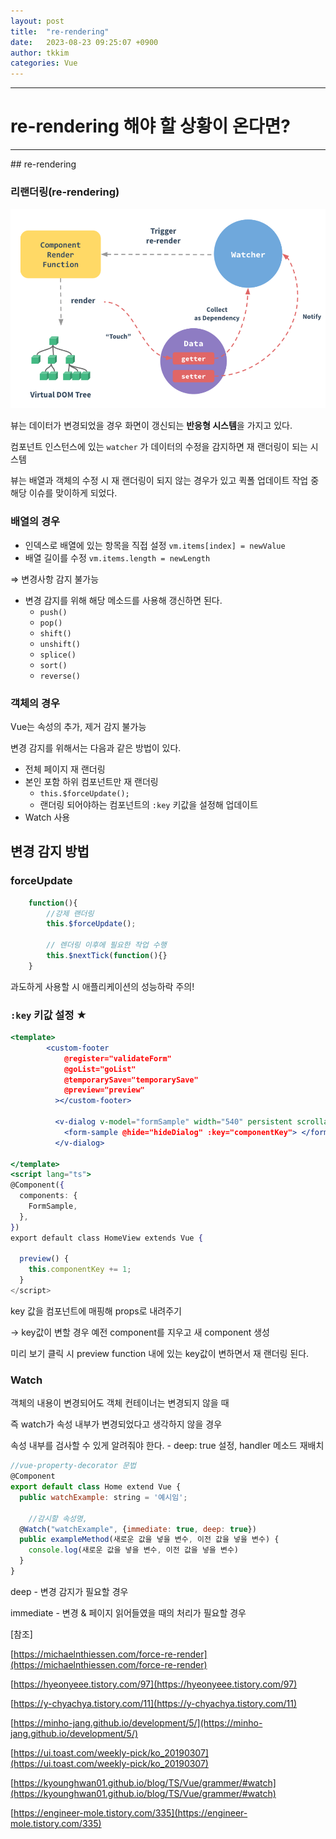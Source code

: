 ```yaml
---
layout: post
title:  "re-rendering"
date:   2023-08-23 09:25:07 +0900
author: tkkim
categories: Vue
---
```

<hr/>


# re-rendering 해야 할 상황이 온다면?
<hr/>
## re-rendering

### 리랜더링(re-rendering)

![Untitled](/assets/images/tkkim/20230823/1.png)

뷰는 데이터가 변경되었을 경우 화면이 갱신되는 **반응형 시스템**을 가지고 있다.

컴포넌트 인스턴스에 있는 `watcher` 가 데이터의 수정을 감지하면 재 랜더링이 되는 시스템

뷰는 배열과 객체의 수정 시 재 랜더링이 되지 않는 경우가 있고 퀵폴 업데이트 작업 중 해당 이슈를 맞이하게 되었다.

### 배열의 경우

- 인덱스로 배열에 있는 항목을 직접 설정 `vm.items[index] = newValue`
- 배열 길이를 수정 `vm.items.length = newLength`

⇒  변경사항 감지 불가능

- 변경 감지를 위해 해당 메소드를 사용해 갱신하면 된다.
    - `push()`
    - `pop()`
    - `shift()`
    - `unshift()`
    - `splice()`
    - `sort()`
    - `reverse()`



### 객체의 경우

Vue는 속성의 추가, 제거 감지 불가능

변경 감지를 위해서는 다음과 같은 방법이 있다.

- 전체 페이지 재 랜더링
- 본인 포함 하위 컴포넌트만 재 랜더링
    - `this.$forceUpdate();`
    - 랜더링 되어야하는 컴포넌트의 `:key` 키값을 설정해 업데이트
- Watch 사용

## 변경 감지 방법

### forceUpdate

```jsx
	function(){		
        //강제 랜더링
        this.$forceUpdate();
        
        // 렌더링 이후에 필요한 작업 수행
        this.$nextTick(function(){}
    }
```

과도하게 사용할 시 애플리케이션의 성능하락 주의!

### `:key` 키값 설정  ★

```jsx
<template>
		<custom-footer
            @register="validateForm"
            @goList="goList"
            @temporarySave="temporarySave"
            @preview="preview"
          ></custom-footer>
    
          <v-dialog v-model="formSample" width="540" persistent scrollable>
            <form-sample @hide="hideDialog" :key="componentKey"> </form-sample>
          </v-dialog>

</template>
<script lang="ts">
@Component({
  components: {
    FormSample,
  },
})
export default class HomeView extends Vue {
 
  preview() {
    this.componentKey += 1;
  }
</script>

```

key 값을 컴포넌트에 매핑해 props로 내려주기

→ key값이 변할 경우 예전 component를 지우고 새 component 생성

미리 보기 클릭 시 preview function 내에 있는 key값이 변하면서 재 랜더링 된다.

### Watch

객체의 내용이 변경되어도 객체 컨테이너는 변경되지 않을 때

즉 watch가 속성 내부가 변경되었다고 생각하지 않을 경우

속성 내부를 검사할 수 있게 알려줘야 한다. - deep: true 설정, handler 메소드 재배치

```jsx
//vue-property-decorator 문법
@Component
export default class Home extend Vue {
  public watchExample: string = '예시임';

	//감시할 속성명, 
  @Watch("watchExample", {immediate: true, deep: true}) 
  public exampleMethod(새로운 값을 넣을 변수, 이전 값을 넣을 변수) {
    console.log(새로운 값을 넣을 변수, 이전 값을 넣을 변수)
  }
}
```

deep - 변경 감지가 필요할 경우

immediate - 변경 & 페이지 읽어들였을 때의 처리가 필요할 경우

[참조]

[https://michaelnthiessen.com/force-re-render](https://michaelnthiessen.com/force-re-render)

[https://hyeonyeee.tistory.com/97](https://hyeonyeee.tistory.com/97)

[https://y-chyachya.tistory.com/11](https://y-chyachya.tistory.com/11)

[https://minho-jang.github.io/development/5/](https://minho-jang.github.io/development/5/)

[https://ui.toast.com/weekly-pick/ko_20190307](https://ui.toast.com/weekly-pick/ko_20190307)

[https://kyounghwan01.github.io/blog/TS/Vue/grammer/#watch](https://kyounghwan01.github.io/blog/TS/Vue/grammer/#watch)

[https://engineer-mole.tistory.com/335](https://engineer-mole.tistory.com/335)
